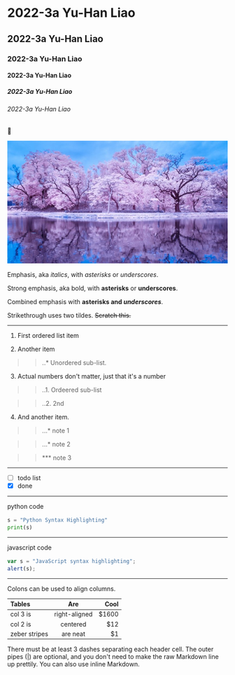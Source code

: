 # 2022-3a Yu-Han Liao
## 2022-3a Yu-Han Liao
### 2022-3a Yu-Han Liao
#### 2022-3a Yu-Han Liao
##### 2022-3a Yu-Han Liao
###### 2022-3a Yu-Han Liao

🥰

![tree](tree.jpg "tree")

Emphasis, aka *italics*, with *asterisks* or *underscores*.

Strong emphasis, aka bold, with **asterisks** or __underscores__.

Combined emphasis with **asterisks and _underscores_**.

Strikethrough uses two tildes. ~~Scratch this.~~

---

1. First ordered list item

2. Another item

>>..* Unordered sub-list.

3. Actual numbers don't matter, just that it's a number

>>..1. Ordeered sub-list

>>..2. 2nd

4. And another item.

>>...* note 1

>>...* note 2

>>*** note 3

---

- [ ] todo list
- [x] done 

---
python code
```python
s = "Python Syntax Highlighting"
print(s)
```
---
javascript code
```javascript
var s = "JavaScript syntax highlighting";
alert(s);
```
---
Colons can be used to align columns.

| Tables        | Are           |Cool   |
|:------------- |:-------------:|------:|
| col 3 is      | right-aligned | $1600 |
| col 2 is      | centered      |   $12 |
| zeber stripes | are neat      |    $1 |

There must be at least 3 dashes separating each header cell.
The outer pipes (|) are optional, and you don't need to make the raw Markdown line up prettily. You can also use inline Markdown. 
